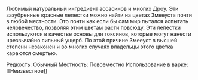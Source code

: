 Любимый натуральный ингредиент ассасинов и многих Дроу. Эти зазубренные красные лепестки можно найти на цветах Змееуста почти в любой местности. Это почти как если бы сам мир пытался испытать человечество, позволяя этим цветам расти повсюду. Эти лепестки используются в качестве основы для токсинов, которые могут нанести чрезвычайно сильный ущерб. По этой причине Змееуст в высшей степени незаконен и во многих случаях владельцы этого цветка караются смертью.

Редкость: Обычный 
Местность: Повсеместно
Использование в варке:
[[Неизвестное]]